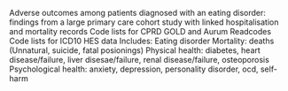 Adverse outcomes among patients diagnosed with an eating disorder: findings from a large primary care cohort study with linked hospitalisation and mortality records
Code lists for CPRD GOLD and Aurum Readcodes
Code lists for ICD10 HES data
Includes:
Eating disorder
Mortality: deaths (Unnatural, suicide, fatal posionings)
Physical health: diabetes, heart disease/failure, liver disesae/failure, renal disease/failure, osteoporosis
Psychological health: anxiety, depression, personality disorder, ocd, self-harm
